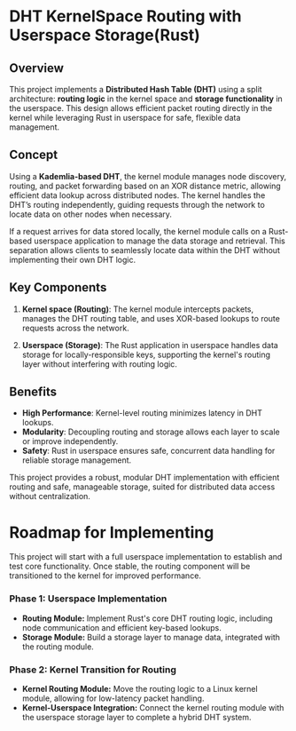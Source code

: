 # DHT KernelSpace Routing with Userspace Storage(Rust)

## Overview

This project implements a **Distributed Hash Table (DHT)** using a split architecture: **routing logic** in the kernel space and **storage functionality** in the userspace. This design allows efficient packet routing directly in the kernel while leveraging Rust in userspace for safe, flexible data management.

## Concept

Using a **Kademlia-based DHT**, the kernel module manages node discovery, routing, and packet forwarding based on an XOR distance metric, allowing efficient data lookup across distributed nodes. The kernel handles the DHT’s routing independently, guiding requests through the network to locate data on other nodes when necessary.

If a request arrives for data stored locally, the kernel module calls on a Rust-based userspace application to manage the data storage and retrieval. This separation allows clients to seamlessly locate data within the DHT without implementing their own DHT logic.

## Key Components

1. **Kernel space (Routing)**: The kernel module intercepts packets, manages the DHT routing table, and uses XOR-based lookups to route requests across the network.

2. **Userspace (Storage)**: The Rust application in userspace handles data storage for locally-responsible keys, supporting the kernel's routing layer without interfering with routing logic.

## Benefits

- **High Performance**: Kernel-level routing minimizes latency in DHT lookups.
- **Modularity**: Decoupling routing and storage allows each layer to scale or improve independently.
- **Safety**: Rust in userspace ensures safe, concurrent data handling for reliable storage management.

This project provides a robust, modular DHT implementation with efficient routing and safe, manageable storage, suited for distributed data access without centralization.

# Roadmap for Implementing
This project will start with a full userspace implementation to establish and test core functionality. Once stable, the routing component will be transitioned to the kernel for improved performance.

### Phase 1: Userspace Implementation
- **Routing Module:** Implement Rust's core DHT routing logic, including node communication and efficient key-based lookups.
- **Storage Module:** Build a storage layer to manage data, integrated with the routing module.

### Phase 2: Kernel Transition for Routing
- **Kernel Routing Module:** Move the routing logic to a Linux kernel module, allowing for low-latency packet handling.
- **Kernel-Userspace Integration:** Connect the kernel routing module with the userspace storage layer to complete a hybrid DHT system.
